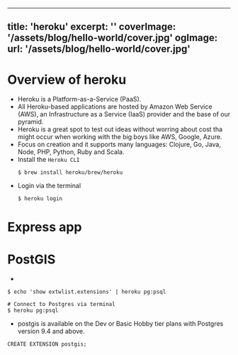  ---
title: 'heroku'
excerpt: ''
coverImage: '/assets/blog/hello-world/cover.jpg'
ogImage:
  url: '/assets/blog/hello-world/cover.jpg'
---


# Overview of heroku
- Heroku is a Platform-as-a-Service (PaaS).
- All Heroku-based applications are hosted by Amazon Web Service (AWS), an Infrastructure as a Service (IaaS) provider and the base of our pyramid.
- Heroku is a great spot to test out ideas without worring about cost tha might occur when working with the big boys like AWS, Google, Azure.
- Focus on creation and it supports many languages: Clojure, Go, Java, Node, PHP, Python, Ruby and Scala. 
- Install the `Heroku CLI`
  ```shell
  $ brew install heroku/brew/heroku
  ```
- Login via the terminal
  ```shell
  $ heroku login
  ```

# Express app




# PostGIS
- 
```shell
$ echo 'show extwlist.extensions' | heroku pg:psql

# Connect to Postgres via terminal
$ heroku pg:psql
```
- postgis is available on the Dev or Basic Hobby tier plans with Postgres version 9.4 and above. 

`CREATE EXTENSION postgis;`
